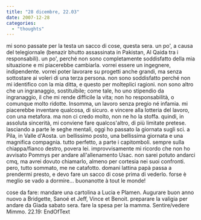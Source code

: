 ```yaml
---
title: "28 dicembre, 22.03"
date: 2007-12-28
categories: 
  - "thoughts"
---
```


mi sono passate per la testa un sacco di cose, questa sera. un po', a causa del telegiornale (benazir bhutto assassinata in Pakistan, Al Qaida tra i responsabili). un po', perché non sono completamente soddisfatto della mia situazione e mi piacerebbe cambiarla. vorrei essere un ingegnere, indipendente. vorrei poter lavorare su progetti anche grandi, ma senza sottostare ai voleri di una terza persona. non sono soddisfatto perché non mi identifico con la mia ditta, e questo per molteplici ragioni. non sono altro che un ingranaggio, sostituibile; come tale, ho uno stipendio da ingranaggio, il che mi rende difficile la vita; non ho responsabilità, o comunque molto ridotte. Insomma, un lavoro senza pregio né infamia. mi piacerebbe inventare qualcosa, di sicuro. e vincere alla lotteria del lavoro, con una metafora. ma non ci credo molto, non ne ho la stoffa. quindi, in assoluta sincerità, mi conviene fare qualcos'altro, di più limitate pretese. lasciando a parte le seghe mentali, oggi ho passato la giornata sugli sci. a Pila, in Valle d'Aosta. un bellissimo posto, una bellissima giornata e una magnifica compagnia. tutto perfetto, a parte i capitomboli. sempre sulla chiappa/fianco destro, povera lei. improvvisamente mi ricordo che non ho avvisato Pommys per andare all'allenamento Usac. non sarei potuto andarci cmq, ma avrei dovuto chiamarlo, almeno per cortesia nei suoi confronti. pero, tutto sommato, me ne catafotto. domani lattina papà passa a prendermi presto, e devo fare un sacco di cose prima di vederlo. forse è meglio se vado a dormire... buonanotte à tout le monde!

cose da fare: mandare una cartolina a Lucia e Plamen. Augurare buon anno nuovo a Bridgette, Sanoé et Jeff, Vince et Benoit. preparare la valigia per andare da Giada sabato sera. fare la spesa per la mamma. Sentire/vedere Mimmo. 22.19: EndOfText
